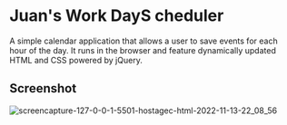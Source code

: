 # Juan's Work DayS cheduler

A simple calendar application that allows a user to save events for each hour of the day. It runs in the browser and feature dynamically updated HTML and CSS powered by jQuery.

## Screenshot

![screencapture-127-0-0-1-5501-hostagec-html-2022-11-13-22_08_56](https://user-images.githubusercontent.com/114509238/201573388-61cbcec4-23f5-4941-8b37-d0a5ab60f690.png)

